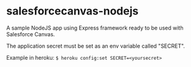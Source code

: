 salesforcecanvas-nodejs
=======================

A sample NodeJS app using Express framework ready to be used with Salesforce Canvas.

The application secret must be set as an env variable called "SECRET".

Example in heroku:  `$ heroku config:set SECRET=<yoursecret>`
